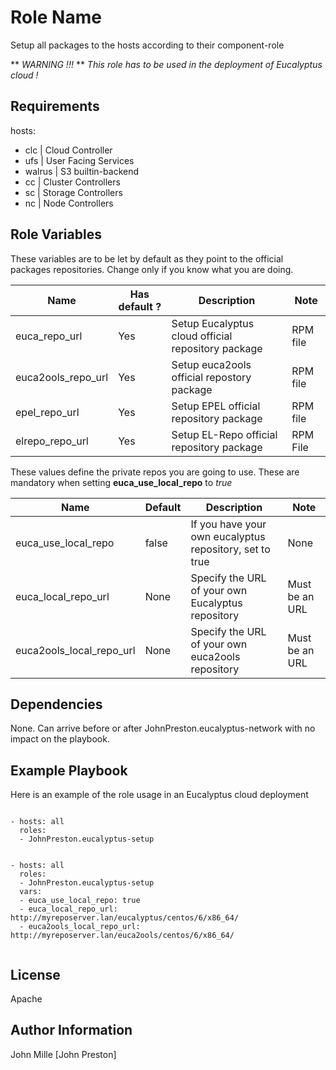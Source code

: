 Role Name
=========

Setup all packages to the hosts according to their component-role

** *WARNING !!!* **
*This role has to be used in the deployment of Eucalyptus cloud !*

Requirements
------------

hosts:

- clc | Cloud Controller
- ufs | User Facing Services
- walrus | S3 builtin-backend
- cc | Cluster Controllers
- sc | Storage Controllers
- nc | Node Controllers

Role Variables
--------------

These variables are to be let by default as they point to the official packages repositories. Change only if you know what you are doing.

| Name | Has default ? | Description | Note
|--- |--- |--- |---
| euca_repo_url | Yes | Setup Eucalyptus cloud official repository package | RPM file
| euca2ools_repo_url | Yes | Setup euca2ools official repostory package | RPM file
| epel_repo_url | Yes | Setup EPEL official repository package | RPM file
| elrepo_repo_url | Yes | Setup EL-Repo official repository package | RPM File


These values define the private repos you are going to use. These are mandatory when setting **euca_use_local_repo** to *true*

| Name | Default | Description | Note
|--- |--- |--- |---
| euca_use_local_repo| false | If you have your own eucalyptus repository, set to true | None
| euca_local_repo_url | None | Specify the URL of your own Eucalyptus repository | Must be an URL
| euca2ools_local_repo_url | None | Specify the URL of your own euca2ools repository | Must be an URL


Dependencies
------------

None. Can arrive before or after JohnPreston.eucalyptus-network with no impact on the playbook.

Example Playbook
----------------

Here is an example of the role usage in an Eucalyptus cloud deployment

```

- hosts: all
  roles:
  - JohnPreston.eucalyptus-setup

```

```

- hosts: all
  roles:
  - JohnPreston.eucalyptus-setup
  vars:
  - euca_use_local_repo: true
  - euca_local_repo_url: http://myreposerver.lan/eucalyptus/centos/6/x86_64/
  - euca2ools_local_repo_url: http://myreposerver.lan/euca2ools/centos/6/x86_64/


```


License
-------

Apache

Author Information
------------------

John Mille [John Preston]
